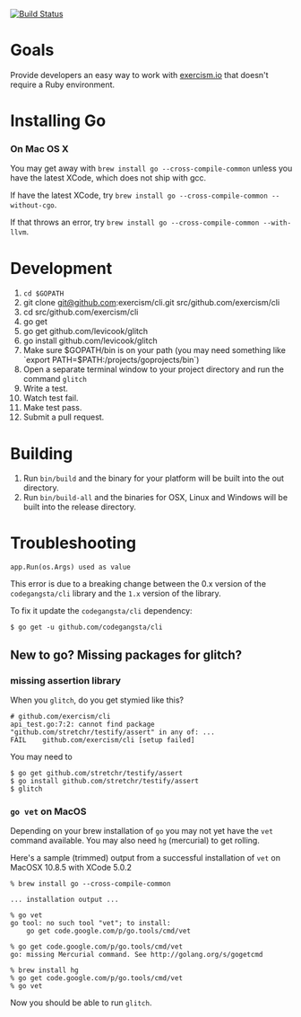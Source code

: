 [![Build Status](https://travis-ci.org/exercism/cli.png?branch=master)](https://travis-ci.org/exercism/cli)

Goals
===========

Provide developers an easy way to work with [exercism.io](http://exercism.io) that doesn't require a 
Ruby environment.

Installing Go
=============

### On Mac OS X

You may get away with ```brew install go --cross-compile-common``` unless you have the latest XCode, which does not ship with gcc.

If have the latest XCode, try ```brew install go --cross-compile-common --without-cgo```.

If that throws an error, try ```brew install go --cross-compile-common --with-llvm```.

Development
===========
1. `cd $GOPATH`
1. git clone git@github.com:exercism/cli.git src/github.com/exercism/cli
1. cd src/github.com/exercism/cli
1. go get
1. go get github.com/levicook/glitch
1. go install github.com/levicook/glitch
1. Make sure $GOPATH/bin is on your path (you may need something like `export PATH=$PATH:/projects/goprojects/bin`)
1. Open a separate terminal window to your project directory and run the command `glitch`
1. Write a test.
1. Watch test fail.
1. Make test pass.
1. Submit a pull request.

Building
========
1. Run ```bin/build``` and the binary for your platform will be built into the out directory.
1. Run ```bin/build-all``` and the binaries for OSX, Linux and Windows will be built into the release directory.

Troubleshooting
===============

```plain
app.Run(os.Args) used as value
```

This error is due to a breaking change between the 0.x version of the `codegangsta/cli` library and the `1.x` version of the library.

To fix it update the `codegangsta/cli` dependency:

```plain
$ go get -u github.com/codegangsta/cli
```

New to go?  Missing packages for glitch?
-------------------------------------------

### missing assertion library

When you `glitch`, do you get stymied like this?

```shell
# github.com/exercism/cli
api_test.go:7:2: cannot find package "github.com/stretchr/testify/assert" in any of: ...
FAIL	github.com/exercism/cli [setup failed]
```

You may need to


```shell
$ go get github.com/stretchr/testify/assert
$ go install github.com/stretchr/testify/assert
$ glitch
```

### `go vet` on MacOS

Depending on your brew installation of `go` you may not yet have the `vet` command available.  You may also need `hg` (mercurial) to get rolling.

Here's a sample (trimmed) output from a successful installation of `vet` on MacOSX 10.8.5 with XCode 5.0.2

```shell
% brew install go --cross-compile-common

... installation output ...

% go vet
go tool: no such tool "vet"; to install:
	go get code.google.com/p/go.tools/cmd/vet

% go get code.google.com/p/go.tools/cmd/vet
go: missing Mercurial command. See http://golang.org/s/gogetcmd

% brew install hg
% go get code.google.com/p/go.tools/cmd/vet
% go vet

```

Now you should be able to run `glitch`.


